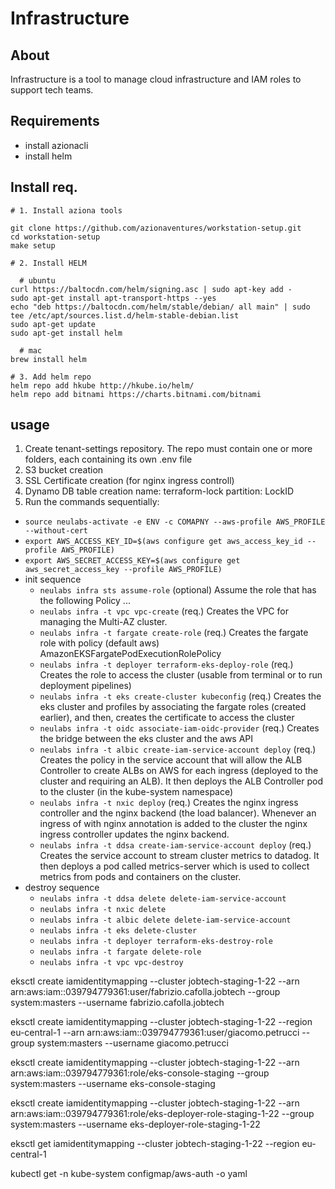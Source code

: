 # Infrastructure

## About
Infrastructure is a tool to manage cloud infrastructure and IAM roles to support tech teams.

## Requirements
- install azionacli
- install helm

## Install req.

    # 1. Install aziona tools

    git clone https://github.com/azionaventures/workstation-setup.git
    cd workstation-setup
    make setup

    # 2. Install HELM

      # ubuntu 
    curl https://baltocdn.com/helm/signing.asc | sudo apt-key add -
    sudo apt-get install apt-transport-https --yes
    echo "deb https://baltocdn.com/helm/stable/debian/ all main" | sudo tee /etc/apt/sources.list.d/helm-stable-debian.list
    sudo apt-get update
    sudo apt-get install helm
    
      # mac
    brew install helm
    
    # 3. Add helm repo
    helm repo add hkube http://hkube.io/helm/
    helm repo add bitnami https://charts.bitnami.com/bitnami

## usage

1. Create tenant-settings repository. The repo must contain one or more folders, each containing its own .env file
2. S3 bucket creation
3. SSL Certificate creation (for nginx ingress controll)
4. Dynamo DB table creation
    name: terraform-lock
    partition: LockID
5. Run the commands sequentially:
- `source neulabs-activate -e ENV -c COMAPNY --aws-profile AWS_PROFILE --without-cert`
- `export AWS_ACCESS_KEY_ID=$(aws configure get aws_access_key_id --profile AWS_PROFILE)`
- `export AWS_SECRET_ACCESS_KEY=$(aws configure get aws_secret_access_key --profile AWS_PROFILE)`
- init sequence
    - `neulabs infra sts assume-role` (optional) Assume the role that has the following Policy ...  
    - `neulabs infra -t vpc vpc-create` (req.) Creates the VPC for managing the Multi-AZ cluster.
    - `neulabs infra -t fargate create-role` (req.) Creates the fargate role with policy (default aws) AmazonEKSFargatePodExecutionRolePolicy
    - `neulabs infra -t deployer terraform-eks-deploy-role` (req.) Creates the role to access the cluster (usable from terminal or to run deployment pipelines)
    - `neulabs infra -t eks create-cluster kubeconfig` (req.) Creates the eks cluster and profiles by associating the fargate roles (created earlier), and then, creates the certificate to access the cluster
    - `neulabs infra -t oidc associate-iam-oidc-provider` (req.) Creates the bridge between the eks cluster and the aws API
    - `neulabs infra -t albic create-iam-service-account deploy` (req.) Creates the policy in the service account that will allow the ALB Controller to create ALBs on AWS for each ingress (deployed to the cluster and requiring an ALB). It then deploys the ALB Controller pod to the cluster (in the kube-system namespace)
    - `neulabs infra -t nxic deploy` (req.) Creates the nginx ingress controller and the nginx backend (the load balancer). Whenever an ingress of with nginx annotation is added to the cluster the nginx ingress controller updates the nginx backend. 
    - `neulabs infra -t ddsa create-iam-service-account deploy` (req.) Creates the service account to stream cluster metrics to datadog. It then deploys a pod called metrics-server which is used to collect metrics from pods and containers on the cluster.
- destroy sequence
    - `neulabs infra -t ddsa delete delete-iam-service-account`
    - `neulabs infra -t nxic delete`
    - `neulabs infra -t albic delete delete-iam-service-account` 
    - `neulabs infra -t eks delete-cluster`
    - `neulabs infra -t deployer terraform-eks-destroy-role`
    - `neulabs infra -t fargate delete-role`
    - `neulabs infra -t vpc vpc-destroy`



eksctl create iamidentitymapping --cluster jobtech-staging-1-22 --arn arn:aws:iam::039794779361:user/fabrizio.cafolla.jobtech --group system:masters --username fabrizio.cafolla.jobtech

eksctl create iamidentitymapping --cluster jobtech-staging-1-22 --region eu-central-1 --arn arn:aws:iam::039794779361:user/giacomo.petrucci --group system:masters --username giacomo.petrucci

eksctl create iamidentitymapping --cluster jobtech-staging-1-22 --arn arn:aws:iam::039794779361:role/eks-console-staging --group system:masters --username eks-console-staging

eksctl create iamidentitymapping --cluster jobtech-staging-1-22 --arn arn:aws:iam::039794779361:role/eks-deployer-role-staging-1-22 --group system:masters --username eks-deployer-role-staging-1-22

eksctl get iamidentitymapping --cluster jobtech-staging-1-22 --region eu-central-1

kubectl get -n kube-system configmap/aws-auth -o yaml
